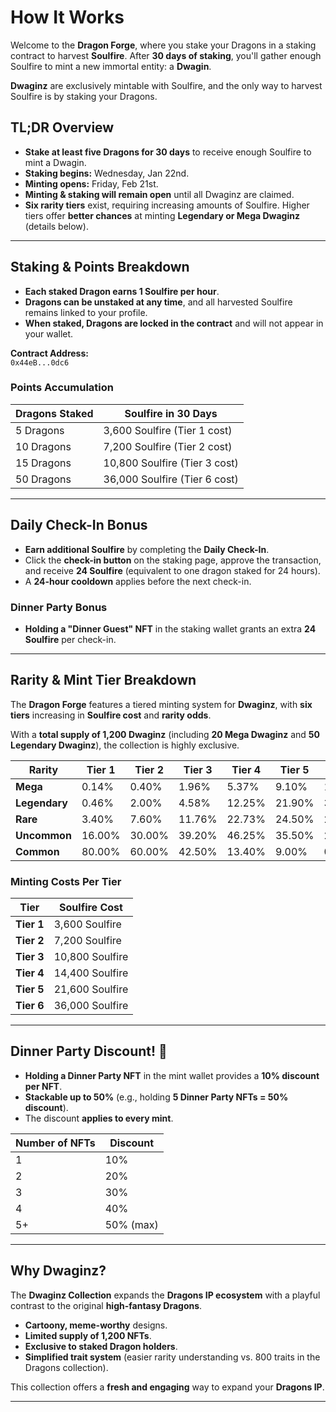 # How It Works

Welcome to the **Dragon Forge**, where you stake your Dragons in a staking contract to harvest **Soulfire**. After **30 days of staking**, you'll gather enough Soulfire to mint a new immortal entity: a **Dwagin**.

**Dwaginz** are exclusively mintable with Soulfire, and the only way to harvest Soulfire is by staking your Dragons.

## TL;DR Overview

- **Stake at least five Dragons for 30 days** to receive enough Soulfire to mint a Dwagin.
- **Staking begins:** Wednesday, Jan 22nd.
- **Minting opens:** Friday, Feb 21st.
- **Minting & staking will remain open** until all Dwaginz are claimed.
- **Six rarity tiers** exist, requiring increasing amounts of Soulfire. Higher tiers offer **better chances** at minting **Legendary or Mega Dwaginz** (details below).

---

## Staking & Points Breakdown

- **Each staked Dragon earns 1 Soulfire per hour**.
- **Dragons can be unstaked at any time**, and all harvested Soulfire remains linked to your profile.
- **When staked, Dragons are locked in the contract** and will not appear in your wallet.

**Contract Address:**  
`0x44eB...0dc6`

### Points Accumulation

| Dragons Staked | Soulfire in 30 Days           |
| -------------- | ----------------------------- |
| 5 Dragons      | 3,600 Soulfire (Tier 1 cost)  |
| 10 Dragons     | 7,200 Soulfire (Tier 2 cost)  |
| 15 Dragons     | 10,800 Soulfire (Tier 3 cost) |
| 50 Dragons     | 36,000 Soulfire (Tier 6 cost) |

---

## Daily Check-In Bonus

- **Earn additional Soulfire** by completing the **Daily Check-In**.
- Click the **check-in button** on the staking page, approve the transaction, and receive **24 Soulfire** (equivalent to one dragon staked for 24 hours).
- A **24-hour cooldown** applies before the next check-in.

### **Dinner Party Bonus**

- **Holding a "Dinner Guest" NFT** in the staking wallet grants an extra **24 Soulfire** per check-in.

---

## Rarity & Mint Tier Breakdown

The **Dragon Forge** features a tiered minting system for **Dwaginz**, with **six tiers** increasing in **Soulfire cost** and **rarity odds**.

With a **total supply of 1,200 Dwaginz** (including **20 Mega Dwaginz** and **50 Legendary Dwaginz**), the collection is highly exclusive.

| Rarity        | Tier 1 | Tier 2 | Tier 3 | Tier 4 | Tier 5 | Tier 6 |
| ------------- | ------ | ------ | ------ | ------ | ------ | ------ |
| **Mega**      | 0.14%  | 0.40%  | 1.96%  | 5.37%  | 9.10%  | 14.20% |
| **Legendary** | 0.46%  | 2.00%  | 4.58%  | 12.25% | 21.90% | 33.34% |
| **Rare**      | 3.40%  | 7.60%  | 11.76% | 22.73% | 24.50% | 28.56% |
| **Uncommon**  | 16.00% | 30.00% | 39.20% | 46.25% | 35.50% | 23.90% |
| **Common**    | 80.00% | 60.00% | 42.50% | 13.40% | 9.00%  | 0.00%  |

### **Minting Costs Per Tier**

| Tier       | Soulfire Cost   |
| ---------- | --------------- |
| **Tier 1** | 3,600 Soulfire  |
| **Tier 2** | 7,200 Soulfire  |
| **Tier 3** | 10,800 Soulfire |
| **Tier 4** | 14,400 Soulfire |
| **Tier 5** | 21,600 Soulfire |
| **Tier 6** | 36,000 Soulfire |

---

## **Dinner Party Discount!** 🎉

- **Holding a Dinner Party NFT** in the mint wallet provides a **10% discount per NFT**.
- **Stackable up to 50%** (e.g., holding **5 Dinner Party NFTs = 50% discount**).
- The discount **applies to every mint**.

| Number of NFTs | Discount  |
| -------------- | --------- |
| 1              | 10%       |
| 2              | 20%       |
| 3              | 30%       |
| 4              | 40%       |
| 5+             | 50% (max) |

---

## **Why Dwaginz?**

The **Dwaginz Collection** expands the **Dragons IP ecosystem** with a playful contrast to the original **high-fantasy Dragons**.

- **Cartoony, meme-worthy** designs.
- **Limited supply of 1,200 NFTs**.
- **Exclusive to staked Dragon holders**.
- **Simplified trait system** (easier rarity understanding vs. 800 traits in the Dragons collection).

This collection offers a **fresh and engaging** way to expand your **Dragons IP**.

---
